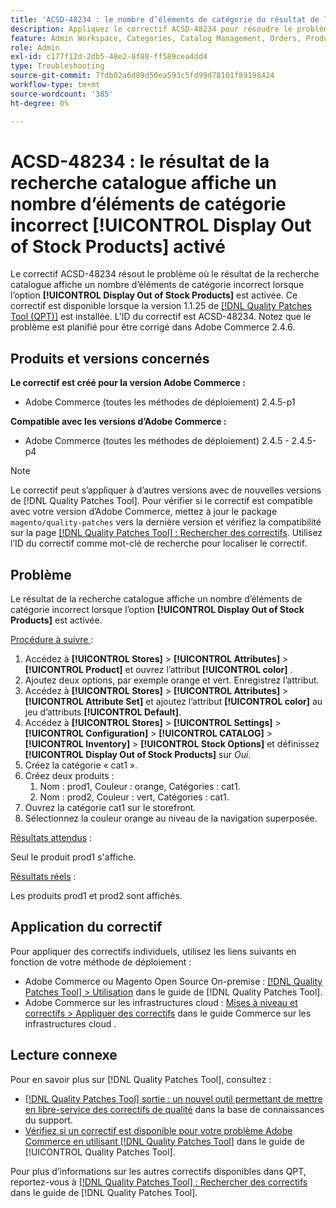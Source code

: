 ```yaml
---
title: 'ACSD-48234 : le nombre d’éléments de catégorie du résultat de la recherche catalogue est incorrect lorsqu’[!UICONTROL Display Out of Stock Products] est activé'
description: Appliquez le correctif ACSD-48234 pour résoudre le problème d’Adobe Commerce où le résultat de la recherche catalogue affiche un nombre d’éléments de catégorie incorrect lorsque l’option [!UICONTROL Display Out of Stock Products] est activée.
feature: Admin Workspace, Categories, Catalog Management, Orders, Products, Search
role: Admin
exl-id: c177f12d-2db5-48e2-8f88-ff589cea4dd4
type: Troubleshooting
source-git-commit: 7fdb02a6d89d50ea593c5fd99d78101f89198424
workflow-type: tm+mt
source-wordcount: '385'
ht-degree: 0%

---
```


# ACSD-48234 : le résultat de la recherche catalogue affiche un nombre d’éléments de catégorie incorrect **[!UICONTROL Display Out of Stock Products]** activé

Le correctif ACSD-48234 résout le problème où le résultat de la recherche catalogue affiche un nombre d’éléments de catégorie incorrect lorsque l’option **[!UICONTROL Display Out of Stock Products]** est activée. Ce correctif est disponible lorsque la version 1.1.25 de [[!DNL Quality Patches Tool (QPT)]](https://experienceleague.adobe.com/fr/docs/commerce-operations/tools/quality-patches-tool/quality-patches-tool-to-self-serve-quality-patches) est installée. L’ID du correctif est ACSD-48234. Notez que le problème est planifié pour être corrigé dans Adobe Commerce 2.4.6.


## Produits et versions concernés

**Le correctif est créé pour la version Adobe Commerce :**
* Adobe Commerce (toutes les méthodes de déploiement) 2.4.5-p1

**Compatible avec les versions d’Adobe Commerce :**
* Adobe Commerce (toutes les méthodes de déploiement) 2.4.5 - 2.4.5-p4

>[!NOTE]
>
>Le correctif peut s’appliquer à d’autres versions avec de nouvelles versions de [!DNL Quality Patches Tool]. Pour vérifier si le correctif est compatible avec votre version d’Adobe Commerce, mettez à jour le package `magento/quality-patches` vers la dernière version et vérifiez la compatibilité sur la page [[!DNL Quality Patches Tool] : Rechercher des correctifs](https://experienceleague.adobe.com/tools/commerce-quality-patches/index.html?lang=fr). Utilisez l’ID du correctif comme mot-clé de recherche pour localiser le correctif.

## Problème

Le résultat de la recherche catalogue affiche un nombre d’éléments de catégorie incorrect lorsque l’option **[!UICONTROL Display Out of Stock Products]** est activée.

<u>Procédure à suivre </u> :

1. Accédez à **[!UICONTROL Stores]** > **[!UICONTROL Attributes]** > **[!UICONTROL Product]** et ouvrez l’attribut **[!UICONTROL color]** .
1. Ajoutez deux options, par exemple orange et vert. Enregistrez l’attribut.
1. Accédez à **[!UICONTROL Stores]** > **[!UICONTROL Attributes]** > **[!UICONTROL Attribute Set]** et ajoutez l’attribut **[!UICONTROL color]** au jeu d’attributs **[!UICONTROL Default]**.
1. Accédez à **[!UICONTROL Stores]** > **[!UICONTROL Settings]** > **[!UICONTROL Configuration]** > **[!UICONTROL CATALOG]** > **[!UICONTROL Inventory]** > **[!UICONTROL Stock Options]** et définissez **[!UICONTROL Display Out of Stock Products]** sur _Oui_.
1. Créez la catégorie « cat1 ».
1. Créez deux produits :
   1. Nom : prod1, Couleur : orange, Catégories : cat1.
   1. Nom : prod2, Couleur : vert, Catégories : cat1.
1. Ouvrez la catégorie cat1 sur le storefront.
1. Sélectionnez la couleur orange au niveau de la navigation superposée.

<u>Résultats attendus</u> :

Seul le produit prod1 s&#39;affiche.

<u>Résultats réels</u> :

Les produits prod1 et prod2 sont affichés.

## Application du correctif

Pour appliquer des correctifs individuels, utilisez les liens suivants en fonction de votre méthode de déploiement :

* Adobe Commerce ou Magento Open Source On-premise : [[!DNL Quality Patches Tool] > Utilisation](/help/tools/quality-patches-tool/usage.md) dans le guide de [!DNL Quality Patches Tool].
* Adobe Commerce sur les infrastructures cloud : [Mises à niveau et correctifs > Appliquer des correctifs](https://experienceleague.adobe.com/docs/commerce-cloud-service/user-guide/develop/upgrade/apply-patches.html?lang=fr) dans le guide Commerce sur les infrastructures cloud .

## Lecture connexe

Pour en savoir plus sur [!DNL Quality Patches Tool], consultez :

* [[!DNL Quality Patches Tool] sortie : un nouvel outil permettant de mettre en libre-service des correctifs de qualité](https://experienceleague.adobe.com/fr/docs/commerce-operations/tools/quality-patches-tool/quality-patches-tool-to-self-serve-quality-patches) dans la base de connaissances du support.
* [Vérifiez si un correctif est disponible pour votre problème Adobe Commerce en utilisant [!DNL Quality Patches Tool]](/help/tools/quality-patches-tool/patches-available-in-qpt/check-patch-for-magento-issue-with-magento-quality-patches.md) dans le guide de [!UICONTROL Quality Patches Tool].


Pour plus d’informations sur les autres correctifs disponibles dans QPT, reportez-vous à [[!DNL Quality Patches Tool] : Rechercher des correctifs](https://experienceleague.adobe.com/tools/commerce-quality-patches/index.html?lang=fr) dans le guide de [!DNL Quality Patches Tool].
